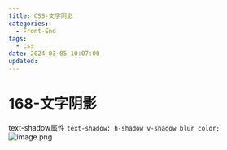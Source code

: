 ```yaml
---
title: CSS-文字阴影
categories:
  - Front-End
tags:
  - css
date: 2024-03-05 10:07:00
updated:
---
```

# 168-文字阴影
text-shadow属性
`text-shadow: h-shadow v-shadow blur color;`
![image.png](https://illyber-images.oss-cn-chengdu.aliyuncs.com/202403051011475.png)
